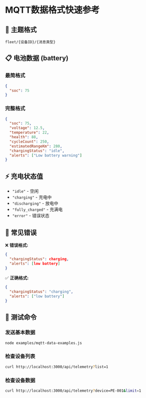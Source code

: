 # MQTT数据格式快速参考

## 🎯 主题格式
```
fleet/{设备ID}/{消息类型}
```

## 📋 电池数据 (battery)

### 最简格式
```json
{
  "soc": 75
}
```

### 完整格式
```json
{
  "soc": 75,
  "voltage": 12.5,
  "temperature": 22,
  "health": 88,
  "cycleCount": 250,
  "estimatedRangeKm": 280,
  "chargingStatus": "idle",
  "alerts": ["Low battery warning"]
}
```

## ⚡ 充电状态值
- `"idle"` - 空闲
- `"charging"` - 充电中  
- `"discharging"` - 放电中
- `"fully_charged"` - 充满电
- `"error"` - 错误状态

## 🚨 常见错误

❌ **错误格式:**
```json
{
  "chargingStatus": charging,
  "alerts": [low battery]
}
```

✅ **正确格式:**
```json
{
  "chargingStatus": "charging", 
  "alerts": ["low battery"]
}
```

## 🔧 测试命令

### 发送基本数据
```bash
node examples/mqtt-data-examples.js
```

### 检查设备列表
```bash
curl http://localhost:3000/api/telemetry?list=1
```

### 检查设备数据
```bash
curl http://localhost:3000/api/telemetry?device=PE-001&limit=1
```